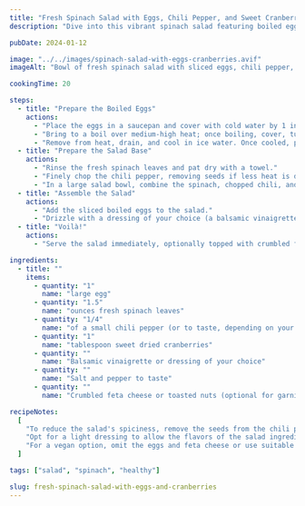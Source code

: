 ```yaml
---
title: "Fresh Spinach Salad with Eggs, Chili Pepper, and Sweet Cranberries"
description: "Dive into this vibrant spinach salad featuring boiled eggs, spicy chili pepper, and juicy sweet cranberries, perfectly balanced for a nutritious and delicious meal."

pubDate: 2024-01-12

image: "../../images/spinach-salad-with-eggs-cranberries.avif"
imageAlt: "Bowl of fresh spinach salad with sliced eggs, chili pepper, and cranberries"

cookingTime: 20

steps:
  - title: "Prepare the Boiled Eggs"
    actions:
      - "Place the eggs in a saucepan and cover with cold water by 1 inch."
      - "Bring to a boil over medium-high heat; once boiling, cover, turn the heat to low, and cook for 8 to 10 minutes."
      - "Remove from heat, drain, and cool in ice water. Once cooled, peel and slice the eggs."
  - title: "Prepare the Salad Base"
    actions:
      - "Rinse the fresh spinach leaves and pat dry with a towel."
      - "Finely chop the chili pepper, removing seeds if less heat is desired."
      - "In a large salad bowl, combine the spinach, chopped chili, and sweet cranberries."
  - title: "Assemble the Salad"
    actions:
      - "Add the sliced boiled eggs to the salad."
      - "Drizzle with a dressing of your choice (a balsamic vinaigrette works well) and toss gently to combine."
  - title: "Voilà!"
    actions:
      - "Serve the salad immediately, optionally topped with crumbled feta cheese or toasted nuts for extra flavor and texture."

ingredients:
  - title: ""
    items:
      - quantity: "1"
        name: "large egg"
      - quantity: "1.5"
        name: "ounces fresh spinach leaves"
      - quantity: "1/4"
        name: "of a small chili pepper (or to taste, depending on your spice preference)"
      - quantity: "1"
        name: "tablespoon sweet dried cranberries"
      - quantity: ""
        name: "Balsamic vinaigrette or dressing of your choice"
      - quantity: ""
        name: "Salt and pepper to taste"
      - quantity: ""
        name: "Crumbled feta cheese or toasted nuts (optional for garnish)"

recipeNotes:
  [
    "To reduce the salad's spiciness, remove the seeds from the chili pepper before adding it to the salad.",
    "Opt for a light dressing to allow the flavors of the salad ingredients to shine through.",
    "For a vegan option, omit the eggs and feta cheese or use suitable vegan substitutes.",
  ]

tags: ["salad", "spinach", "healthy"]

slug: fresh-spinach-salad-with-eggs-and-cranberries
---
```

